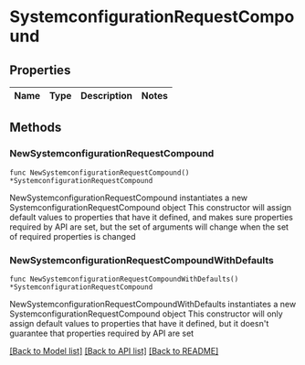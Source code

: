 # SystemconfigurationRequestCompound

## Properties

Name | Type | Description | Notes
------------ | ------------- | ------------- | -------------

## Methods

### NewSystemconfigurationRequestCompound

`func NewSystemconfigurationRequestCompound() *SystemconfigurationRequestCompound`

NewSystemconfigurationRequestCompound instantiates a new SystemconfigurationRequestCompound object
This constructor will assign default values to properties that have it defined,
and makes sure properties required by API are set, but the set of arguments
will change when the set of required properties is changed

### NewSystemconfigurationRequestCompoundWithDefaults

`func NewSystemconfigurationRequestCompoundWithDefaults() *SystemconfigurationRequestCompound`

NewSystemconfigurationRequestCompoundWithDefaults instantiates a new SystemconfigurationRequestCompound object
This constructor will only assign default values to properties that have it defined,
but it doesn't guarantee that properties required by API are set


[[Back to Model list]](../README.md#documentation-for-models) [[Back to API list]](../README.md#documentation-for-api-endpoints) [[Back to README]](../README.md)


